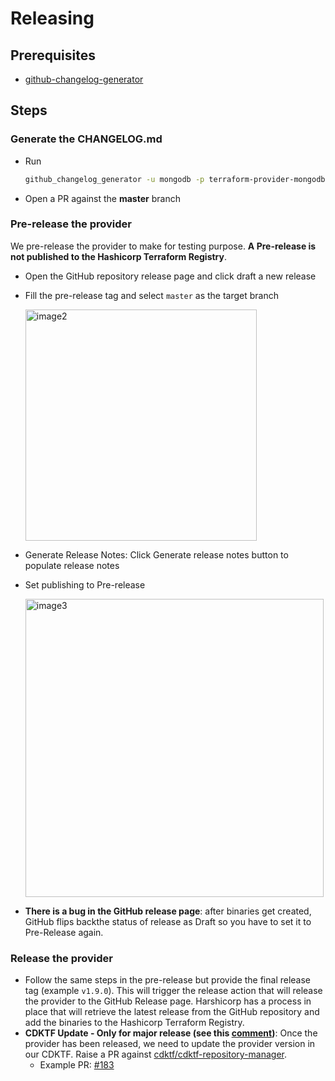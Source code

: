 # Releasing

## Prerequisites

- [github-changelog-generator](https://github.com/github-changelog-generator/github-changelog-generator)

## Steps
### Generate the CHANGELOG.md 
- Run

    ```bash 
    github_changelog_generator -u mongodb -p terraform-provider-mongodbatlas --enhancement-label "**Enhancements**" --bugs-label "**Bug Fixes**"
    ```
-  Open a PR against the **master** branch

### Pre-release the provider 
We pre-release the provider to make for testing purpose. **A Pre-release is not published to the Hashicorp Terraform Registry**.

- Open the GitHub repository release page and click draft a new release
- Fill the pre-release tag and select `master` as the target branch

    <img width="370" alt="image2" src="https://github.com/mongodb/terraform-provider-mongodbatlas/assets/5663078/e710c0ff-dc00-44c2-9eb6-146cd791d47e">
- Generate Release Notes: Click Generate release notes button to populate release notes
- Set publishing to Pre-release
    
    <img width="477" alt="image3" src="https://github.com/mongodb/terraform-provider-mongodbatlas/assets/5663078/30d2db83-6b2d-4eb2-9da6-93fc34d64c09">

- **There is a bug in the GitHub release page**: after binaries get created, GitHub  flips backthe  status of release as Draft so you have to set it to Pre-Release again.

### Release the provider
- Follow the same steps in the pre-release but provide the final release tag (example `v1.9.0`). This will trigger the release action that will release the provider to the GitHub Release page. Harshicorp has a process in place that will retrieve the latest release from the GitHub repository and add the binaries to the Hashicorp Terraform Registry.
- **CDKTF Update - Only for major release (see this [comment](https://github.com/cdktf/cdktf-repository-manager/pull/202#issuecomment-1602562201))**: Once the provider has been released, we need to update the provider version in our CDKTF. Raise a PR against [cdktf/cdktf-repository-manager](https://github.com/cdktf/cdktf-repository-manager).
  - Example PR: [#183](https://github.com/cdktf/cdktf-repository-manager/pull/183)

